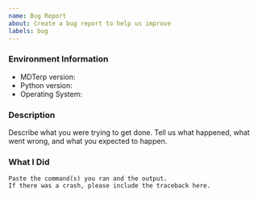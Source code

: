 ```yaml
---
name: Bug Report
about: Create a bug report to help us improve
labels: bug
---
```


<!-- Please search existing issues to avoid creating duplicates. -->

### Environment Information

-   MDTerp version:
-   Python version:
-   Operating System:

### Description

Describe what you were trying to get done.
Tell us what happened, what went wrong, and what you expected to happen.

### What I Did

```
Paste the command(s) you ran and the output.
If there was a crash, please include the traceback here.
```

